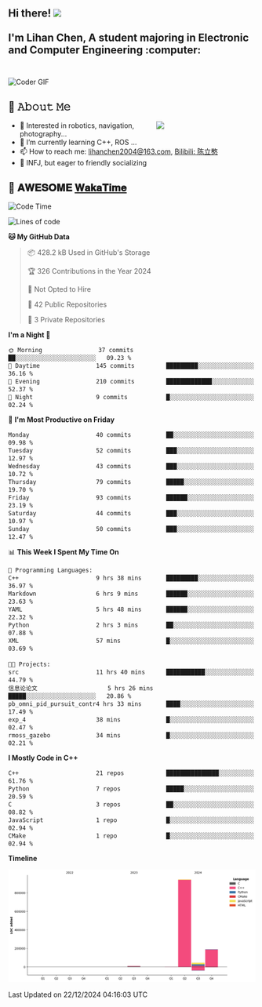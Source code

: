 <h2 align="left">
 <abc>
  <br>Hi there! <img src="https://user-images.githubusercontent.com/42378118/110234147-e3259600-7f4e-11eb-95be-0c4047144dea.gif" width="30"><br>
  <br> I'm Lihan Chen, A student majoring in Electronic and Computer Engineering :computer:<br>
  <br>
 </abc>
</h2>

<img align="center" src="https://media.giphy.com/media/SWoSkN6DxTszqIKEqv/giphy.gif" alt="Coder GIF" width="500">

## :book: 𝙰𝚋𝚘𝚞𝚝 𝙼𝚎

<img align="right" width="40%" src="https://github-readme-stats.vercel.app/api?username=LihanChen2004&show_icons=true&icon_color=CE1D2D&text_color=718096&bg_color=ffffff&hide_title=true" />

- 🌟 Interested in robotics, navigation, photography...
- 🌱 I’m currently learning C++, ROS ... 
- 📫 How to reach me: lihanchen2004@163.com, [Bilibili: 陈立憨](https://space.bilibili.com/170786212)
- 👯 INFJ, but eager to friendly socializing

## 📜 𝐀𝐖𝐄𝐒𝐎𝐌𝐄 [𝐖𝐚𝐤𝐚𝐓𝐢𝐦𝐞](https://github.com/anmol098/waka-readme-stats)

<!--START_SECTION:waka-->
![Code Time](http://img.shields.io/badge/Code%20Time-480%20hrs%2045%20mins-blue)

![Lines of code](https://img.shields.io/badge/From%20Hello%20World%20I%27ve%20Written-1.2%20million%20lines%20of%20code-blue)

**🐱 My GitHub Data** 

> 📦 428.2 kB Used in GitHub's Storage 
 > 
> 🏆 326 Contributions in the Year 2024
 > 
> 🚫 Not Opted to Hire
 > 
> 📜 42 Public Repositories 
 > 
> 🔑 3 Private Repositories 
 > 
**I'm a Night 🦉** 

```text
🌞 Morning                37 commits          ██░░░░░░░░░░░░░░░░░░░░░░░   09.23 % 
🌆 Daytime                145 commits         █████████░░░░░░░░░░░░░░░░   36.16 % 
🌃 Evening                210 commits         █████████████░░░░░░░░░░░░   52.37 % 
🌙 Night                  9 commits           █░░░░░░░░░░░░░░░░░░░░░░░░   02.24 % 
```
📅 **I'm Most Productive on Friday** 

```text
Monday                   40 commits          ██░░░░░░░░░░░░░░░░░░░░░░░   09.98 % 
Tuesday                  52 commits          ███░░░░░░░░░░░░░░░░░░░░░░   12.97 % 
Wednesday                43 commits          ███░░░░░░░░░░░░░░░░░░░░░░   10.72 % 
Thursday                 79 commits          █████░░░░░░░░░░░░░░░░░░░░   19.70 % 
Friday                   93 commits          ██████░░░░░░░░░░░░░░░░░░░   23.19 % 
Saturday                 44 commits          ███░░░░░░░░░░░░░░░░░░░░░░   10.97 % 
Sunday                   50 commits          ███░░░░░░░░░░░░░░░░░░░░░░   12.47 % 
```


📊 **This Week I Spent My Time On** 

```text
💬 Programming Languages: 
C++                      9 hrs 38 mins       █████████░░░░░░░░░░░░░░░░   36.97 % 
Markdown                 6 hrs 9 mins        ██████░░░░░░░░░░░░░░░░░░░   23.63 % 
YAML                     5 hrs 48 mins       ██████░░░░░░░░░░░░░░░░░░░   22.32 % 
Python                   2 hrs 3 mins        ██░░░░░░░░░░░░░░░░░░░░░░░   07.88 % 
XML                      57 mins             █░░░░░░░░░░░░░░░░░░░░░░░░   03.69 % 

🐱‍💻 Projects: 
src                      11 hrs 40 mins      ███████████░░░░░░░░░░░░░░   44.79 % 
信息论论文                    5 hrs 26 mins       █████░░░░░░░░░░░░░░░░░░░░   20.86 % 
pb_omni_pid_pursuit_contr4 hrs 33 mins       ████░░░░░░░░░░░░░░░░░░░░░   17.49 % 
exp_4                    38 mins             █░░░░░░░░░░░░░░░░░░░░░░░░   02.47 % 
rmoss_gazebo             34 mins             █░░░░░░░░░░░░░░░░░░░░░░░░   02.21 % 
```

**I Mostly Code in C++** 

```text
C++                      21 repos            ███████████████░░░░░░░░░░   61.76 % 
Python                   7 repos             █████░░░░░░░░░░░░░░░░░░░░   20.59 % 
C                        3 repos             ██░░░░░░░░░░░░░░░░░░░░░░░   08.82 % 
JavaScript               1 repo              █░░░░░░░░░░░░░░░░░░░░░░░░   02.94 % 
CMake                    1 repo              █░░░░░░░░░░░░░░░░░░░░░░░░   02.94 % 
```



**Timeline**

![Lines of Code chart](https://raw.githubusercontent.com/LihanChen2004/LihanChen2004/main/assets/bar_graph.png)


 Last Updated on 22/12/2024 04:16:03 UTC
<!--END_SECTION:waka-->

<!--
**LihanChen2004/LihanChen2004** is a ✨ _special_ ✨ repository because its `README.md` (this file) appears on your GitHub profile.

Here are some ideas to get you started:

- 🔭 I’m currently working on ...
- 🌱 I’m currently learning ...
- 👯 I’m looking to collaborate on ...
- 🤔 I’m looking for help with ...
- 💬 Ask me about ...
- 📫 How to reach me: ...
- 😄 Pronouns: ...
- ⚡ Fun fact: ...
-->
